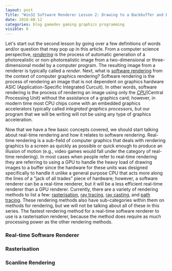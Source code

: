 ```yaml
---
layout: post
Title: "Win32 Software Renderer Lesson 2: Drawing to a Backbuffer and Bit Blitting to the Screen."
date: 2018-08-12
categories: blog gamedev gaming graphics programming
visible: 0
---
```

Let's start out the second lesson by going over a few definitions of words and/or question that may pop up in this article. From a computer science perspective, *[rendering][rendering]*
is the process of automatic generation of a photorealistic or non-photorealistic image from a two-dimensional or three-dimensional model by a computer program. The resulting image
from a renderer is typically called a *render*. Next, what is [software rendering][software-rendering] from the context of computer graphics rendering? Software rendering is the
process of rendering an image that is not dependent on graphics hardware ASIC (Application-Specific Integrated Curcuit). In other words, software rendering is the process of rendering
an image using only the *[CPU][cpu]*(Central Processing Unit) without the assistance of a graphics card; however, in modern time most CPU chips come with an embedded graphics accelerators
typically called *integrated graphics processors*, but our program that we will be writing will not be using any type of graphics acceleration.

Now that we have a few basic concepts covered, we should start talking about real-time rendering and how it relates to software rendering. Real-time rendering is a sub-field of computer
graphics that deals with rendering graphics to a screen as quickly as possible or quick enough to produce an illusion of motion (e.g., video games would fall under the category of real-time
rendering). In most cases when people refer to real-time rendering they are referring to using a GPU to handle the heavy load of drawing images to a buffer since the hardware for these units
was designed specifically to handle it unlike a general purpose CPU that acts more along the lines of a "jack of all trades" piece of hardware; however, a software renderer can be a real-time
renderer, but it will be a less efficient real-time renderer than a GPU renderer. Currently, there are a variety of rendering methods to list a few: [rasterisation][rasterisation],
[ray tracing][ray-tracing], [ray casting][ray-casting], and [path tracing][path-tracing]. These rendering methods also have sub-categories within them on methods for rendering, but we will
not be talking about all of these in this series. The fastest rendering method for a real-time software renderer to use is a rasterisation renderer, because the method does require as much
processing power as the other rendering methods.


### Real-time Software Renderer 



### Rasterisation


### Scanline Rendering



[bit-blit]:														https://en.wikipedia.org/wiki/Bit_blit
[cpu]:															https://en.wikipedia.org/wiki/Central_processing_unit
[path-tracing]:													https://en.wikipedia.org/wiki/Path_tracing
[pre-rendering]:												https://en.wikipedia.org/wiki/Pre-rendering
[rasterisation]:												https://en.wikipedia.org/wiki/Rasterisation
[ray-casting]:													https://en.wikipedia.org/wiki/Ray_casting
[ray-tracing]:													https://en.wikipedia.org/wiki/Ray_tracing_(graphics)
[rendering]:													https://en.wikipedia.org/wiki/Rendering_(computer_graphics)
[scanline-rendering]:											https://en.wikipedia.org/wiki/Scanline_rendering
[software-rendering]:											https://en.wikipedia.org/wiki/Software_rendering
